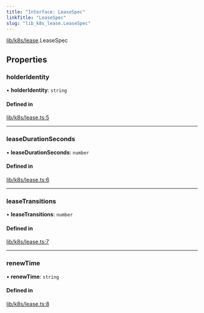 ```yaml
---
title: "Interface: LeaseSpec"
linkTitle: "LeaseSpec"
slug: "lib_k8s_lease.LeaseSpec"
---
```


[lib/k8s/lease](../modules/lib_k8s_lease.md).LeaseSpec

## Properties

### holderIdentity

• **holderIdentity**: `string`

#### Defined in

[lib/k8s/lease.ts:5](https://github.com/headlamp-k8s/headlamp/blob/e3b4c5c7/frontend/src/lib/k8s/lease.ts#L5)

___

### leaseDurationSeconds

• **leaseDurationSeconds**: `number`

#### Defined in

[lib/k8s/lease.ts:6](https://github.com/headlamp-k8s/headlamp/blob/e3b4c5c7/frontend/src/lib/k8s/lease.ts#L6)

___

### leaseTransitions

• **leaseTransitions**: `number`

#### Defined in

[lib/k8s/lease.ts:7](https://github.com/headlamp-k8s/headlamp/blob/e3b4c5c7/frontend/src/lib/k8s/lease.ts#L7)

___

### renewTime

• **renewTime**: `string`

#### Defined in

[lib/k8s/lease.ts:8](https://github.com/headlamp-k8s/headlamp/blob/e3b4c5c7/frontend/src/lib/k8s/lease.ts#L8)
